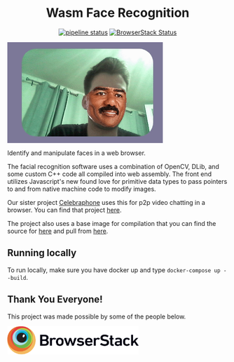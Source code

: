 <h1 align="center">Wasm Face Recognition</h1>
<p align="center">
    <a href="https://gitlab.com/mattmatters/opencv-wasm/commits/master"><img alt="pipeline status" src="https://gitlab.com/mattmatters/opencv-wasm/badges/master/pipeline.svg" /></a>
    <a href="https://www.browserstack.com/automate/public-build/WlM3bkVOdnplNUpXYkwzeSsvOVEzU1BEbzJoTU41anhhMlN5N1F5VXNQMD0tLW8xNSsxOHZCT3A1dmJ4N011RUROcmc9PQ==--c3d9d9808fc1e4f9292c315c64c6ec94b54a6a83%"><img alt="BrowserStack Status" src="https://www.browserstack.com/automate/badge.svg?badge_key=WlM3bkVOdnplNUpXYkwzeSsvOVEzU1BEbzJoTU41anhhMlN5N1F5VXNQMD0tLW8xNSsxOHZCT3A1dmJ4N011RUROcmc9PQ==--c3d9d9808fc1e4f9292c315c64c6ec94b54a6a83%" /></a>
</p>

<img align="center" src="static/demo.gif"></img>

Identify and manipulate faces in a web browser.

The facial recognition software uses a combination of OpenCV, DLib, and some
custom C++ code all compiled into web assembly.  The front end utilizes
Javascript's new found love for primitive data types to pass pointers to and
from native machine code to modify images.

Our sister project [Celebraphone](https://gitlab.com/mattmatters/celebraphone) uses this for p2p video chatting in a browser. You can find that project [here](https://celebraphone.io).

The project also uses a base image for compilation that you can find the source for [here](https://github.com/mattmatters/docker-emscripten-opencv-dlib) and pull from [here](https://hub.docker.com/r/superpolkadance/emscripten-opencv-dlib/).

## Running locally

To run locally, make sure you have docker up and type `docker-compose up --build`.

## Thank You Everyone!

This project was made possible by some of the people below.

<img src="/static/Browserstack-logo.svg" width="300" />
